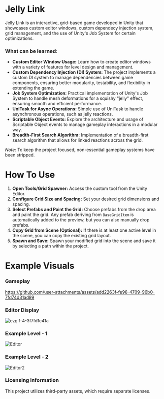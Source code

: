 # Jelly Link

Jelly Link is an interactive, grid-based game developed in Unity that showcases custom editor windows, custom dependecy injection system, grid management, and the use of Unity's Job System for certain optimizations.

### What can be learned:

* **Custom Editor Window Usage:** Learn how to create editor windows with a variety of features for level design and management.
* **Custom Dependency Injection (DI) System:** The project implements a custom DI system to manage dependencies between game components, ensuring better modularity, testability, and flexibility in extending the game.
* **Job System Optimization:** Practical implementation of Unity's Job System to handle mesh deformations for a squishy "jelly" effect, ensuring smooth and efficient performance.
* **UniTask for Async Operations:** Simple use of UniTask to handle asynchronous operations, such as jelly reactions.
* **Scriptable Object Events:** Explore the architecture and usage of Scriptable Object events to manage gameplay interactions in a modular way.
* **Breadth-First Search Algorithm:** Implementation of a breadth-first search algorithm that allows for linked reactions across the grid.


*Note:* To keep the project focused, non-essential gameplay systems have been stripped.

# How To Use

1. **Open Tools/Grid Spawner:** Access the custom tool from the Unity Editor.
2. **Configure Grid Size and Spacing:** Set your desired grid dimensions and spacing.
3. **Select Prefabs and Paint the Grid:** Choose prefabs from the drop area and paint the grid. Any prefab deriving from `BaseGridItem` is automatically added to the preview, but you can also manually drop prefabs.
4. **Copy Grid from Scene (Optional):** If there is at least one active level in the scene, you can copy the existing grid layout.
5. **Spawn and Save:** Spawn your modified grid into the scene and save it by selecting a path within the project.

# Example Visuals
### Gameplay
https://github.com/user-attachments/assets/add2263f-fe98-4709-96b0-7fd74d31ad99
### Editor Display
![ezgif-4-3f7fd1c41a](https://github.com/user-attachments/assets/97e4656f-633c-4579-a570-fda3bab1d0ed)
### Example Level - 1
![Editor](https://github.com/user-attachments/assets/bd4f1900-cada-49b0-bf40-d4ad1e04ff91)
### Example Level - 2
![Editor2](https://github.com/user-attachments/assets/baef6807-9595-4749-91e3-410630ab475c)

### Licensing Information

This project utilizes third-party assets, which require separate licenses.

